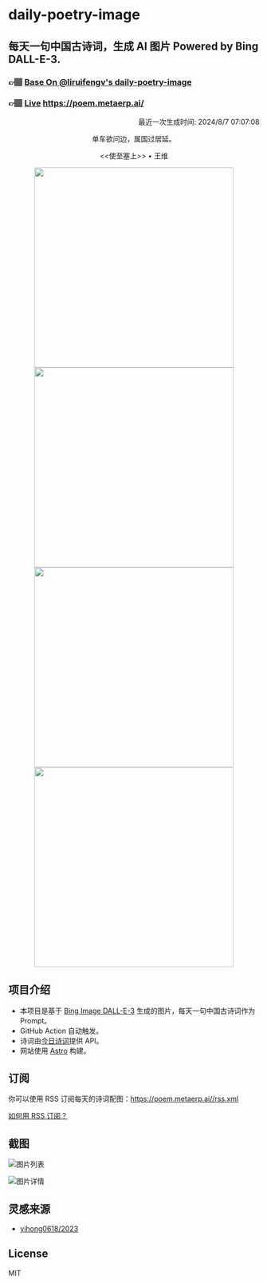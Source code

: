 
# daily-poetry-image

## 每天一句中国古诗词，生成 AI 图片 Powered by Bing DALL-E-3.

### 👉🏽 [Base On @liruifengv's daily-poetry-image](https://github.com/liruifengv/daily-poetry-image)

### 👉🏽 [Live](https://poem.metaerp.ai/) https://poem.metaerp.ai/

<p align="right">
  最近一次生成时间: 2024/8/7 07:07:08
</p>
<p align="center">
单车欲问边，属国过居延。
</p>
<p align="center">
<<使至塞上>> • 王维
</p>
<p align="center">
<img src="https://tse1.mm.bing.net/th/id/OIG4.O4n0BVOA5SLqeNqikxRm" height="400" width="400" />
<img src="https://tse1.mm.bing.net/th/id/OIG4.obwUu0kraPYWPHw9_aDg" height="400" width="400" />
<img src="https://tse1.mm.bing.net/th/id/OIG4.ZxAy1IkdaNy78Q0nEXuB" height="400" width="400" />
<img src="https://tse1.mm.bing.net/th/id/OIG4.JJo6BrGzWKky7xRBQsNF" height="400" width="400" />
</p>

## 项目介绍

-   本项目是基于 [Bing Image DALL-E-3](https://www.bing.com/images/create) 生成的图片，每天一句中国古诗词作为 Prompt。
-   GitHub Action 自动触发。
-   诗词由[今日诗词](https://www.jinrishici.com/)提供 API。
-   网站使用 [Astro](https://astro.build) 构建。

## 订阅

你可以使用 RSS 订阅每天的诗词配图：https://poem.metaerp.ai//rss.xml

[如何用 RSS 订阅？](https://zhuanlan.zhihu.com/p/55026716)

## 截图

![图片列表](./screenshots/01.png)

![图片详情](./screenshots/02.png)

## 灵感来源

-   [yihong0618/2023](https://github.com/yihong0618/2023)

## License

MIT
